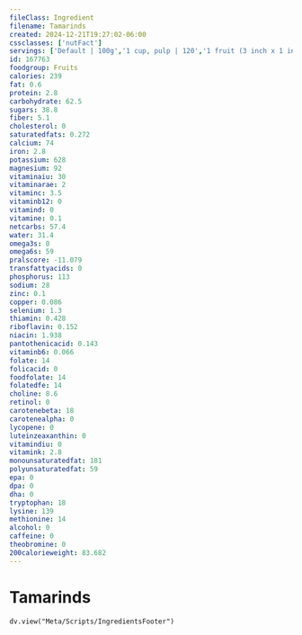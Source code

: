 ```yaml
---
fileClass: Ingredient
filename: Tamarinds
created: 2024-12-21T19:27:02-06:00
cssclasses: ['nutFact']
servings: ['Default | 100g','1 cup, pulp | 120','1 fruit (3 inch x 1 inch) | 2']
id: 167763
foodgroup: Fruits
calories: 239
fat: 0.6
protein: 2.8
carbohydrate: 62.5
sugars: 38.8
fiber: 5.1
cholesterol: 0
saturatedfats: 0.272
calcium: 74
iron: 2.8
potassium: 628
magnesium: 92
vitaminaiu: 30
vitaminarae: 2
vitaminc: 3.5
vitaminb12: 0
vitamind: 0
vitamine: 0.1
netcarbs: 57.4
water: 31.4
omega3s: 0
omega6s: 59
pralscore: -11.079
transfattyacids: 0
phosphorus: 113
sodium: 28
zinc: 0.1
copper: 0.086
selenium: 1.3
thiamin: 0.428
riboflavin: 0.152
niacin: 1.938
pantothenicacid: 0.143
vitaminb6: 0.066
folate: 14
folicacid: 0
foodfolate: 14
folatedfe: 14
choline: 8.6
retinol: 0
carotenebeta: 18
carotenealpha: 0
lycopene: 0
luteinzeaxanthin: 0
vitamindiu: 0
vitamink: 2.8
monounsaturatedfat: 181
polyunsaturatedfat: 59
epa: 0
dpa: 0
dha: 0
tryptophan: 18
lysine: 139
methionine: 14
alcohol: 0
caffeine: 0
theobromine: 0
200calorieweight: 83.682
---
```


# Tamarinds

```dataviewjs
dv.view("Meta/Scripts/IngredientsFooter")
```